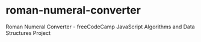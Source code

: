 # roman-numeral-converter
Roman Numeral Converter - freeCodeCamp JavaScript Algorithms and Data Structures Project
